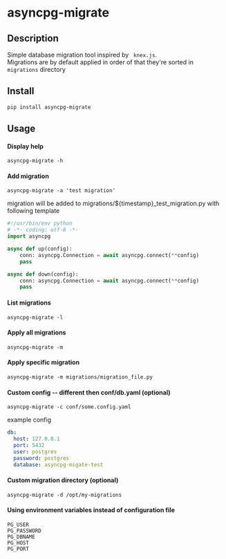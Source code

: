 asyncpg-migrate
====
  
## Description

Simple database migration tool inspired by ``` knex.js```.  
Migrations are by default applied in order of that they're sorted in ```migrations``` directory 

## Install
```bash
pip install asyncpg-migrate
```
## Usage

#### Display help
```
asyncpg-migrate -h
```

#### Add migration
```
asyncpg-migrate -a 'test migration'
```
migration will be added to migrations/${timestamp}_test_migration.py 
with following template
 
```python
#!/usr/bin/env python
# -*- coding: utf-8 -*-
import asyncpg

async def up(config):
    conn: asyncpg.Connection = await asyncpg.connect(**config)
    pass

async def down(config):
    conn: asyncpg.Connection = await asyncpg.connect(**config)
    pass
```

#### List migrations
```
asyncpg-migrate -l
``` 

#### Apply all migrations
```
asyncpg-migrate -m
```

#### Apply specific migration
```
asyncpg-migrate -m migrations/migration_file.py
```

#### Custom config -- different then conf/db.yaml (optional)
```
asyncpg-migrate -c conf/some.config.yaml
```

example config
```yaml
db:
  host: 127.0.0.1
  port: 5432
  user: postgres
  password: postgres
  database: asyncpg-migate-test
```

#### Custom migration directory (optional)
```
asyncpg-migrate -d /opt/my-migrations
```

#### Using environment variables instead of configuration file
```
PG_USER
PG_PASSWORD
PG_DBNAME
PG_HOST
PG_PORT
``` 
